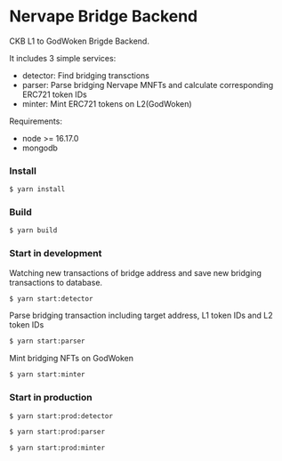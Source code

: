 # Nervape Bridge Backend

CKB L1 to GodWoken Brigde Backend.

It includes 3 simple services: 

- detector: Find bridging transctions
- parser: Parse bridging Nervape MNFTs and calculate corresponding ERC721 token IDs
- minter: Mint ERC721 tokens on L2(GodWoken)

Requirements:

- node >= 16.17.0
- mongodb

### Install

```sh
$ yarn install
```

### Build

```sh
$ yarn build
```

### Start in development

Watching new transactions of bridge address and save new bridging transactions to database.

```sh
$ yarn start:detector
```

Parse bridging transaction including target address, L1 token IDs and L2 token IDs

```sh
$ yarn start:parser
```

Mint bridging NFTs on GodWoken

```sh
$ yarn start:minter
```

### Start in production


```sh
$ yarn start:prod:detector
```

```sh
$ yarn start:prod:parser
```

```sh
$ yarn start:prod:minter
```